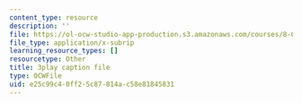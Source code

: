 ```yaml
---
content_type: resource
description: ''
file: https://ol-ocw-studio-app-production.s3.amazonaws.com/courses/8-01sc-classical-mechanics-fall-2016/e25c99c40ff25c87814ac58e81845831_l_NW5pPXhg4.vtt
file_type: application/x-subrip
learning_resource_types: []
resourcetype: Other
title: 3play caption file
type: OCWFile
uid: e25c99c4-0ff2-5c87-814a-c58e81845831
---
```

